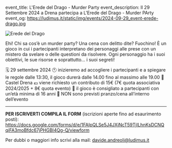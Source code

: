 event_title: L'Erede del Drago - Murder Party
event_description: Il 29 Settembre 2024 a Drena partecipa a L'Erede del Drago - Murder PArty
event_og: https://ludimus.it/static/img/events/2024-09-29_event-erede-drago.jpg

![Erede del Drago](https://ludimus.it/static/img/events/2024-09-29_event-erede-drago.jpg)

Ehi! Chi sa cos’è un murder party? Una cena con delitto dite? Fuochino! 
È un gioco in cui i partecipanti interpretano dei personaggi alle prese con un mistero da svelare o delle questioni da risolvere.
Ogni personaggio ha i suoi obiettivi, le sue risorse e soprattutto… i suoi segreti!

🗓️ 29 settembre 2024
🕚 inizieremo ad accogliere i partecipanti e a spiegare le regole dalle 13:30, il gioco durerà dalle 14.00 fino al massimo alle 19.00
📍 Castel Drena
💶 viene richiesto un contributo di 15€ (7€ quota associativa 2024/2025 + 8€ quota evento)
🧑 il gioco è consigliato a partecipanti con un’età minima di 16 anni
🍔 NON sono previsti pranzo/cena all’interno dell’evento

---

**PER ISCRIVERTI COMPILA IL FORM** (iscrizioni aperte fino ad esaurimento posti): 
https://docs.google.com/forms/d/e/1FAIpQLSe5J4JXjNcT59TjILhnKsDCNQqiFA3moBfdc67jPHGBI4Qg-Q/viewform

Per dubbi o maggiori info scrivi alla mail: [davide.andreoli@ludimus.it](mailto:davide.andreoli@ludimus.it)